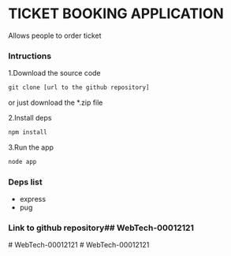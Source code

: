 # TICKET BOOKING APPLICATION

Allows people to order ticket

### Intructions
1.Download the source code

```js
git clone [url to the github repository]
```

or just download the *.zip file

2.Install deps
```js
npm install
```

3.Run the app
```js
node app
```

### Deps list
- express
- pug

### Link to github repository##   W e b T e c h - 0 0 0 1 2 1 2 1  
 #   W e b T e c h - 0 0 0 1 2 1 2 1  
 #   W e b T e c h - 0 0 0 1 2 1 2 1  
 